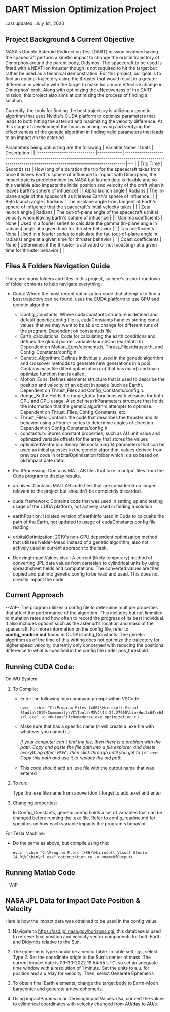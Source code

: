 <h1>DART Mission Optimization Project</h1>
Last updated: July 1st, 2020

<h2>Project Background & Current Objective</h2>

  NASA's Double Asteroid Redirection Test (DART) mission involves having the spacecraft perform a kinetic impact to change the orbital trajectory of Dimorphos around the parent body, Didymos.  The spacecraft to be used is fitted with a NEXT ion thruster though is not required to hit the target but rather be used as a technical demonstration.  For this project, our goal is to find an optimal trajectory using the thruster that would result in a greater difference in velocity with the target to make for a more effective change in Dimorphos' orbit.  Along with optimizing the effectiveness of the DART mission, this project also aims at optimizing the process of finding a solution.

  Currently, the tools for finding the best trajectory is utilizing a genetic algorithm that uses Nvidia's CUDA platform to optimize parameters that leads to both hitting the asteriod and maximizing the velocity difference.  At this stage of development the focus is on improving and verifying the effectiveness of the genetic algorithm in finding valid parameters that leads to an impact on the asteriod.

  Parameters being optimizing are the following
  | Variable Name               | Units    	  | Description                                                                                                                                                |   	|
  |----------------------------	|------------	|------------------------------------------------------------------------------------------------------------------------------------------------------------|---	|
  | Trip Time                  	| Seconds (s) | How long of a duration the trip for the spacecraft takes from once it leaves Earth's sphere of influence to impact with Dimorphos, the impact date is predetermined by NASA but launch date is flexible and so this variable also impacts the initial position and velocity of the craft when it leaves Earth's sphere of influence|   	|
  | Alpha launch angle          | Radians  	  | The in-plane angle of the spacecraft as it leaves Earth's sphere of influence                                           |   	|
  | Beta launch angle           | Radians  	  | The in-plane angle from tangent of Earth's sphere of influence that the spacecraft's intial velocity takes |   	|
  | Zeta launch angle           | Radians  	  | The out-of-plane angle of the spacecraft's initial velocity when leaving Earth's sphere of influence |   	|
  | Gamma coefficients          | None  	    | Used in a fourier series to calculate the gamma (in-plane angle in radians) angle at a given time for thruster behavior |   	|
  | Tau coefficients            | None  	    | Used in a fourier series to calculate the tau (out-of-plane angle in radians) angle at a given time for thruster behavior                                           |   	|
  | Coast coefficients          | None  	    | Determines if the thruster is activated or not (coasting) at a given time for thruster behavior |   	|

<h2>Files & Folders Navigation Guide</h2>
There are many folders and files in this project, so here's a short rundown of folder contents to help navigate everything;

  - Cuda: Where the most recent optimization code that attempts to find a best trajectory can be found, uses the CUDA platform to use  GPU and genetic algorithm 
    * Config_Constants: Where cudaConstants structure is defined and default genetic.config file is, cudaConstants handles storing const values that we may want to be able to change for different runs of the program.  Dependent on constants.h file
    * Earth_calculations: Code for calculating the earth conditions and defines the global pointer variable launchCon (earthInfo.h). Dependent on Motion_Eqns/elements.h, Thrust_Files/thruster.h, and Config_Constants/config.h.
    * Genetic_Algorithm: Defines individuals used in the genetic algorithm and crossover methods to generate new generations in a pool.  Contains main file (titled optimization.cu) that has main() and main optimize function that is called.
    * Motion_Eqns: Defines elements structure that is used to describe the position and velocity of an object in space (such as Earth). Dependent on Thrust_Files and Config_Constants/config.h.
    * Runge_Kutta: Holds the runge_kutta functions with versions for both CPU and GPU usage. Also defines rkParameters structure that holds the information that the genetic algorithm attempts to optimize.  Dependent on Thrust_Files, Config_Constants, etc.
    * Thrust_Files: Contains the code that describes the thruster and its behavior using a Fourier series to determine angles of direction. Dependent on Config_Constants/config.h
    * constants.h: Stores constant properties, such as AU unit value and optimized variable offsets for the array that stores the values
    * optimizedVector.bin: Binary file containing 14 parameters that can be used as initial guesses in the genetic algorithm, values derived from previous code in orbitalOptimization folder which is also based on old impact date data.
  
  - PostProcessing: Contains MATLAB files that take in output files from the Cuda program to display results.
  - archives: Contains MATLAB code files that are considered no longer relevant to the project but shouldn't be completely discarded.
  - cuda_framework: Contains code that was used in setting up and testing usage of the CUDA platform, not actively used in finding a solution
  - earthPosition: Isolated version of earthInfo used in Cuda to calcualte the path of the Earth, not updated to usage of cudaConstants config file reading
  - orbitalOptimization: 2019's non-GPU dependent optimization method that utilizes Nelder-Mead instead of a genetic algorithm, also not actively used in current appraoch to the task.
  - DerivingImpactValues.xlsx : A current (likely temporary) method of converting JPL data values from cartesian to cylindrical units by using spreadhsheet fields and computations.  The converted values are then copied and put into genetic.config to be read and used.  This does not directly impact the code.

<h2>Current Approach</h2>
--WIP-
  The program utilizes a config file to determine multiple properties that affect the performance of the algorithm.  This includes but not limmited to mutation rates and how often to record the progress of its best individual.  It also includes options such as the asteriod's location and mass of the spacecraft.  For more information on the config file, refer to <b>config_readme.md</b> found in CUDA/Config_Constants.
  The genetic algorithm as of the time of this writing does not optimize the trajectory for higher speed velocity, currently only concerned with reducing the positional difference to what is specified in the config file under pos_threshold.

<h2> Running CUDA Code: </h2>

On WU System:
1. To Compile:
   - Enter the following into command prompt within VSCode 

      `nvcc -ccbin "C:\Program Files (x86)\Microsoft Visual Studio\2019\Community\VC\Tools\MSVC\14.22.27905\bin\Hostx64\x64\cl.exe" -o <OutputFileNameHere>.exe optimization.cu`

   
   - Make sure that <OutputFileNameHere> has a specific name (it will create a .exe file with whatever you named it)

    
     *If your computer can’t find the file, then there is a problem with the path. Copy and paste the file path into a file explorer, and delete everything after `\MSVC\` then click through until you get to `\cl.exe`. Copy this path and use it to replace the old path.*

    - This code should add an .exe file with the output name that was entered
		
  1. To run:
			
      Type the .exe file name from above (don't forget to add .exe) and enter
      
  2. Changing properties:
    
      In Config_Constants, genetic.config holds a set of variables that can be changed before running the .exe file.  Refer to config_readme.md for specifics on how each variable impacts the program's behavior.
      
		
  For Tesla Machine:
			  
   - Do the same as above, but compile using this:

     `nvcc -ccbin "C:\Program Files (x86)\Microsoft Visual Studio 14.0\VC\bin\cl.exe" optimization.cu -o <nameOfOutput>`
       
 
 <n>
<h2> Running Matlab Code </h2>

  --WIP--

<h2>NASA JPL Data for Impact Date Position & Velocity</h2>
Here is how the impact data was obtained to be used in the config value.

1.  Navigate to https://ssd.jpl.nasa.gov/horizons.cgi, this database is used to retrieve final position and velocity vector components for both Earth and Didymos relative to the Sun.

2.  The ephemeris type should be a vector table. In table settings, select Type 2. Set the coordinate origin to the Sun's center of mass. The current impact date is 09-30-2022 19:54:55 UTC, so set an adequate time window with a resolution of 1 minute. Set the units to a.u. for position and a.u./day for velocity. Then, select Generate Ephemeris.

3.  To obtain final Earth elements, change the target body to Earth-Moon barycenter and generate a new ephemeris.

4.  Using impactParams.m or DerivingImpactValues.xlsx, convert the values to cylindrical coordinates with velocity changed from AU/day to AU/s.